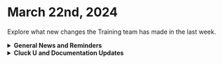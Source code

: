 # March 22nd, 2024

Explore what new changes the Training team has made in the last week.

<details>

<summary><strong>General News and Reminders</strong></summary>

* **Game Tip for the Week:** If you have an Xbox and you're willing to dive in, Final Fantasy XIV is out! Otherwise, Rise of the Ronin and Dragon's Dogma II will make great additions to your obviously insurmountable backlog from 2024 already... This year needs to slow down.
* **SHOUT OUT** to Ian, Denis, Kyle, Joel, Ethan, and Beth for successfully taking our [foundations-certification.md](../../cluck-university/rewst-foundations-10x/foundations-certification.md "mention") Exam, and collecting your prestigious **Certified Rewster** badge in Discord.&#x20;
* We will be canceling the Open Mic next week due to Good Friday
* Join us in our [Cluck-U Discord channel](https://discord.com/channels/936789089703845988/1121465945295167588) if you have any questions, comments, or concerns!

</details>

<details>

<summary><strong>Cluck U and Documentation Updates</strong></summary>

**What's New at Cluck University?**

* We'd love to get your feedback on our Training and Documentation! [Please fill out this form to let us know how we can improve](https://app.sli.do/event/m8C3AjPUnuDgpkVDmPsQL3)!
* As a reminder, you can make training and documentation requests at [https://rewst.canny.io/](https://rewst.canny.io/)
* Clea has joined the battle to educate! She will be delivering the Rewst 101 _and_ Rewst 102 Training next week!

![](<../../.gitbook/assets/Clea (1).png>)

**New & Updated Pages:**

* [march-15th-2024-what-to-automate-first-when-getting-started-with-rewst.md](../roc-open-mics/march-15th-2024-what-to-automate-first-when-getting-started-with-rewst.md "mention") page added
* [jinja-essentials.md](../../documentation/jinja/jinja-essentials.md "mention") page updated with Crate callout
* [microsoft-graph-vs-exchange-online.md](../../documentation/integrations/general/microsoft-graph-vs-exchange-online.md "mention") added link to Microsoft documentation
* [rewst-terminology.md](../../cluck-university/getting-started/rewst-terminology.md "mention") page updated with Scripts and Template sections
* [..](../../ "mention") page design update

</details>

